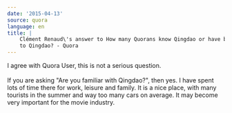 ```yaml
---
date: '2015-04-13'
source: quora
language: en
title: |
    Clément Renaud\'s answer to How many Quorans know Qingdao or have been
    to Qingdao? - Quora
---
```


I agree with Quora User, this is not a serious question.\
\
If you are asking \"Are you familiar with Qingdao?\", then yes. I have
spent lots of time there for work, leisure and family. It is a nice
place, with many tourists in the summer and way too many cars on
average. It may become very important for the movie industry.
